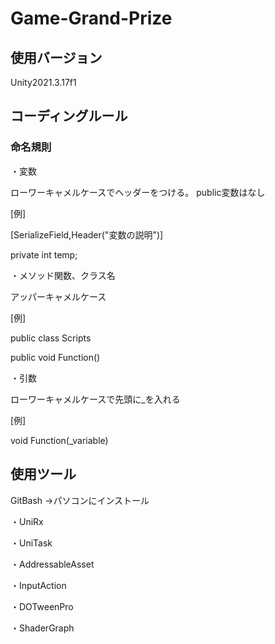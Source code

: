 # Game-Grand-Prize
## 使用バージョン

Unity2021.3.17f1
## コーディングルール

### 命名規則

・変数

ローワーキャメルケースでヘッダーをつける。
public変数はなし

[例]

[SerializeField,Header("変数の説明")]

private int temp;

・メソッド関数、クラス名

アッパーキャメルケース

[例]

public class Scripts

public void Function()

・引数

ローワーキャメルケースで先頭に_を入れる

[例]

void Function(_variable)

## 使用ツール

GitBash
→パソコンにインストール

・UniRx

・UniTask

・AddressableAsset

・InputAction

・DOTweenPro

・ShaderGraph
